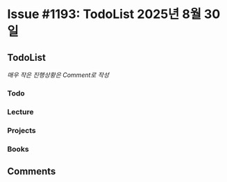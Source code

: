 # Issue #1193: TodoList 2025년 8월 30일

## TodoList

*매우 작은 진행상황은 Comment로 작성*

### Todo  

### Lecture

### Projects

### Books


## Comments

